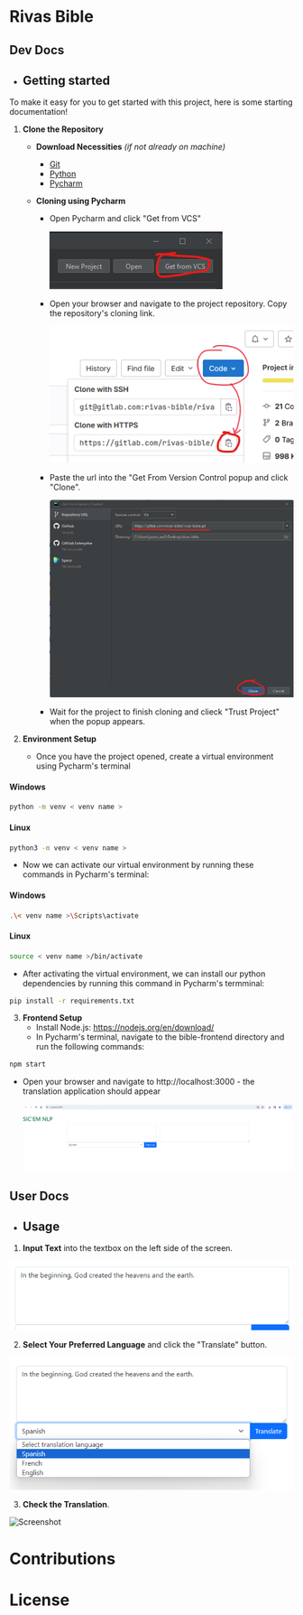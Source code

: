 # Rivas Bible

## Dev Docs
- ## Getting started

To make it easy for you to get started with this project, here is some starting documentation!

1. **Clone the Repository**
    -  **Download Necessities** *(if not already on machine)*
        - [Git](https://github.com/git-guides/install-git) 
        - [Python](https://www.python.org/downloads/) 
        - [Pycharm](https://www.jetbrains.com/pycharm/download/)  
        
    -  **Cloning using Pycharm**
        - Open Pycharm and click "Get from VCS"  

          ![Screenshot](/DocumentationImages/GetFromVCS.png)

        - Open your browser and navigate to the project repository. Copy the repository's cloning link.  
            
            ![Screenshot](/DocumentationImages/CloneLink.png)

        - Paste the url into the "Get From Version Control popup and click "Clone". 

          ![Screenshot](/DocumentationImages/PycharmCloneRepo.png)

        - Wait for the project to finish cloning and clieck "Trust Project" when the popup appears.
  
2. **Environment Setup**
    - Once you have the project opened, create a virtual environment using Pycharm's terminal


#### Windows
```bash
python -m venv < venv name >
```

#### Linux
```bash
python3 -m venv < venv name >
```


  - Now we can activate our virtual environment by running these commands in Pycharm's terminal:


#### Windows
```bash
.\< venv name >\Scripts\activate
```


#### Linux
```bash
source < venv name >/bin/activate
```


  - After activating the virtual environment, we can install our python dependencies by running this command in Pycharm's termminal: 
  

```bash
pip install -r requirements.txt
``` 


3. **Frontend Setup**
    - Install Node.js: https://nodejs.org/en/download/
	- In Pycharm's terminal, navigate to the bible-frontend directory and run the following commands:


```bash
npm start
```
	
  - Open your browser and navigate to http://localhost:3000 - the translation application should appear


    ![Screenshot](/DocumentationImages/FrontendOpen.png)


## User Docs
- ## Usage
1. **Input Text** into the textbox on the left side of the screen.  

  ![Screenshot](/DocumentationImages/FrontendTextInput.png)

2. **Select Your Preferred Language** and click the "Translate" button.  

  ![Screenshot](/DocumentationImages/FrontendInputChooseTranslation.png)

3. **Check the Translation**.

  ![Screenshot](/DocumentationImages/FrontendTranslaionOutput.png)

# Contributions

# License
